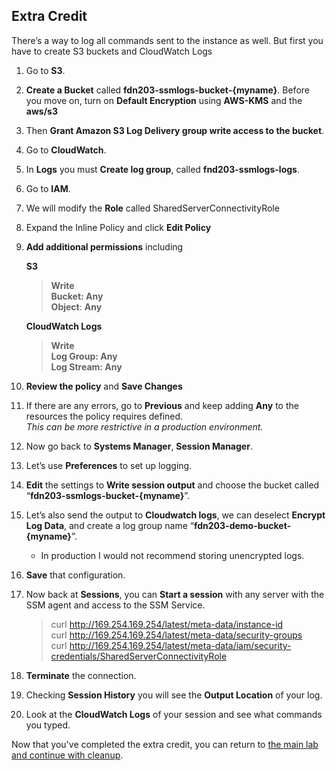## Extra Credit

There’s a way to log all commands sent to the instance as well. But first you have to create S3 buckets and CloudWatch Logs

1.    Go to **S3**.
2.    **Create a Bucket** called **fdn203-ssmlogs-bucket-{myname}**. Before you move on, turn on **Default Encryption** using **AWS-KMS** and the **aws/s3**
3.    Then **Grant Amazon S3 Log Delivery group write access to the bucket**.
4.    Go to **CloudWatch**.
5.    In **Logs** you must **Create log group**, called **fnd203-ssmlogs-logs**.
6.    Go to **IAM**.
7.    We will modify the **Role** called SharedServerConnectivityRole
8.    Expand the Inline Policy and click **Edit Policy**
9.    **Add additional permissions** including

         **S3**  
         >    **Write**  
         >    **Bucket: Any**  
         >    **Object**: **Any**  

         **CloudWatch Logs**  
         >    **Write**  
         >    **Log Group: Any**  
         >    **Log Stream: Any**  
10.    **Review the policy** and **Save Changes**
11.    If there are any errors, go to **Previous** and keep adding **Any** to the resources the policy requires defined.  
_This can be more restrictive in a production environment._
12.    Now go back to **Systems Manager**, **Session Manager**.
13.    Let’s use **Preferences** to set up logging.
14.    **Edit** the settings to **Write session output** and choose the bucket called “**fdn203-ssmlogs-bucket-{myname}**”. 
15.    Let’s also send the output to **Cloudwatch logs**, we can deselect **Encrypt Log Data**, and create a log group name “**fdn203-demo-bucket-{myname}**”.
         * In production I would not recommend storing unencrypted logs.
16.    **Save** that configuration.
17.    Now back at **Sessions**, you can **Start a session** with any server with the SSM agent and access to the SSM Service.
        >  curl http://169.254.169.254/latest/meta-data/instance-id  
        >  curl http://169.254.169.254/latest/meta-data/security-groups  
        >  curl http://169.254.169.254/latest/meta-data/iam/security-credentials/SharedServerConnectivityRole  
18.    **Terminate** the connection.
19.    Checking **Session History** you will see the **Output Location** of your log.
20.    Look at the **CloudWatch Logs** of your session and see what commands you typed.

Now that you've completed the extra credit, you can return to [the main lab and continue with cleanup](./README.md).
